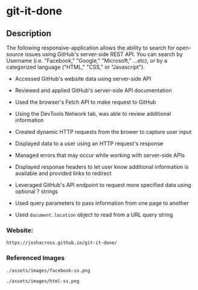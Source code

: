 # git-it-done

## Description

The following responsive-application allows the ability to search for open-source issues using GitHub's server-side REST API. You can search by Username (i.e. "Facebook," "Google," "Microsoft," ...etc), or by a categorized language ("HTML," "CSS," or "Javascript").

* Accessed GitHub's website data using server-side API

* Reviewed and applied GitHub's server-side API documentation

* Used the browser's Fetch API to make request to GitHub

* Using the DevTools Network tab, was able to review additional information

* Created dynamic HTTP requests from the brower to capture user input

* Displayed data to a user using an HTTP request's response

* Managed errors that may occur while working with server-side APIs

* Displayed response headers to let user know additional information is available and provided links to redirect

* Leveraged GitHub's API endpoint to request more specified data using optional ? strings

* Used query parameters to pass information from one page to another

* Used `document.location` object to read from a URL query string

### Website: 
`https://joshacross.github.io/git-it-done/`

### Referenced Images
`./assets/images/facebook-ss.png`

`./assets/images/html-ss.png`